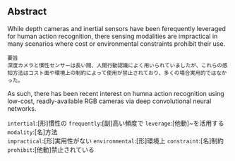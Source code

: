 ## Abstract 
While depth cameras and inertial sensors have been ferequently leveraged for human action recognition,
there sensing modalities are impractical in many scenarios where cost or environmental constraints prohibit their use.

```
要旨
深度カメラと慣性センサーは長い間、人間行動認識によく用いられていましたが、これらの感知方法はコスト面や環境上の制約によって使用が禁止されており、多くの場合実用的ではなかった。
```


As such, there has been recent interest on humna action recognition using low-cost, readly-available RGB cameras via deep convolutional neural networks.




`intertial`:[形]慣性の  `frequently`:[副]高い頻度で `leverage`:[他動]~を活用する `modality`:[名]方法    
`impractical`:[形]実用性がない `environmental`:[形]環境上 `constraint`:[名]制約 `prohibit`:[他動]禁止されている